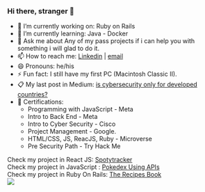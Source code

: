 ### Hi there, stranger 👋

- 🔭 I’m currently working on: Ruby on Rails
- 🌱 I’m currently learning: Java - Docker
- 💬 Ask me about Any of my pass projects if i can help you with something i will glad to do it.
- 📫 How to reach me: [Linkedin](https://www.linkedin.com/in/dgonzalesi/) | [email](mailto:assay-chill.0l@icloud.com?subject=[GitHub])
- 😄 Pronouns: he/his
- ⚡ Fun fact: I still have my first PC (Macintosh Classic II).
- 📋 My last post in Medium: [is cybersecurity only for developed countries?](https://medium.com/@dgonzalesi285/is-cybersecurity-only-for-developed-countries-c567cd93a0ce)
- 🥇 Certifications: 
    - Programming with JavaScript - Meta 
    - Intro to Back End - Meta 
    - Intro to Cyber Security - Cisco
    - Project Management - Google.
    - HTML/CSS, JS, ReacJS, Ruby - Microverse
    - Pre Security Path - Try Hack Me

Check my project in React JS: [Spotytracker](https://fabulous-moonbeam-c5411a.netlify.app/)
<br>
Check my project in JavaScript : [Pokedex Using APIs](https://github.com/ErikStoupignan/Capstone-m2-APIs-baseapp-pokemon)
<br>
Check my project in Ruby On Rails: [The Recipes Book](https://the-recipes-book-2022.onrender.com/users/sign_in)
<br>
<img src="https://www.codewars.com/users/dgonzalesi/badges/small"></img>
